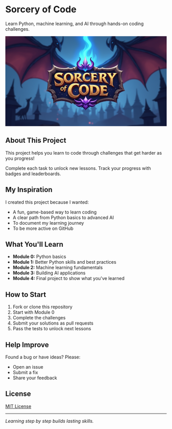 # Sorcery of Code

Learn Python, machine learning, and AI through hands-on coding challenges.

![Sorcery of Code Logo](./images/sorcery_logo.png)

## About This Project

This project helps you learn to code through challenges that get harder as you progress!

Complete each task to unlock new lessons. Track your progress with badges and leaderboards.

## My Inspiration

I created this project because I wanted:
- A fun, game-based way to learn coding
- A clear path from Python basics to advanced AI
- To document my learning journey
- To be more active on GitHub

## What You'll Learn

- **Module 0:** Python basics
- **Module 1:** Better Python skills and best practices
- **Module 2:** Machine learning fundamentals
- **Module 3:** Building AI applications
- **Module 4:** Final project to show what you've learned

## How to Start

1. Fork or clone this repository
2. Start with Module 0
3. Complete the challenges
4. Submit your solutions as pull requests
5. Pass the tests to unlock next lessons

## Help Improve

Found a bug or have ideas? Please:
- Open an issue
- Submit a fix
- Share your feedback

## License

[MIT License](LICENSE)

---

*Learning step by step builds lasting skills.*
